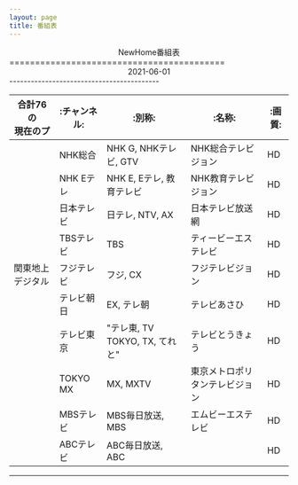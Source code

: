```yaml
---
layout: page
title: 番組表
---
```

<div align=center>NewHome番組表</div>
==========================================
<div align=center>2021-06-01</div>
------------------------------------------

|  合計76の<br>現在のプ  | :チャンネル:   | :別称:                     |          :名称:                   |  :画質:   |  
|   ---         | ---      | ---   | ---            | ---     |  
|                    | NHK総合      | NHK G, NHKテレビ, GTV    | NHK総合テレビジョン             |  HD     |  
|                    | NHK Eテレ    | NHK E, Eテレ, 教育テレビ | NHK教育テレビジョン             |  HD     |  
|                    | 日本テレビ   | 日テレ, NTV, AX          | 日本テレビ放送網                |  HD     |  
|                    | TBSテレビ    | TBS                      | ティービーエステレビ            |  HD     |  
|  関東地上デジタル  | フジテレビ   | フジ, CX                 | フジテレビジョン                |  HD     |  
|                    | テレビ朝日   | EX, テレ朝               | テレビあさひ                    |  HD     |  
|                    | テレビ東京   | "テレ東, TV TOKYO, TX, てれと" | テレビとうきょう          |  HD     |  
|                    | TOKYO MX     | MX, MXTV                 | 東京メトロポリタンテレビジョン  |  HD     |  
|                    | MBSテレビ    | MBS毎日放送, MBS         | エムビーエステレビ              |  HD     |  
|                    | ABCテレビ    | ABC毎日放送, ABC         |                                 |  HD     |  
-----------------------------------------------------------------------------------------------------------------
